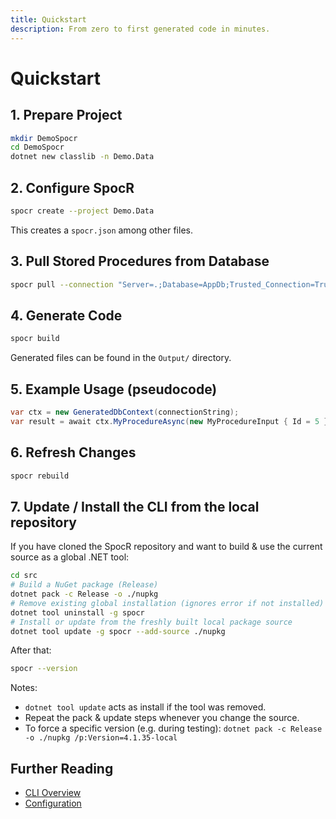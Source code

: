 ```yaml
---
title: Quickstart
description: From zero to first generated code in minutes.
---
```


# Quickstart

## 1. Prepare Project

```bash
mkdir DemoSpocr
cd DemoSpocr
dotnet new classlib -n Demo.Data
```

## 2. Configure SpocR

```bash
spocr create --project Demo.Data
```

This creates a `spocr.json` among other files.

## 3. Pull Stored Procedures from Database

```bash
spocr pull --connection "Server=.;Database=AppDb;Trusted_Connection=True;"
```

## 4. Generate Code

```bash
spocr build
```

Generated files can be found in the `Output/` directory.

## 5. Example Usage (pseudocode)

```csharp
var ctx = new GeneratedDbContext(connectionString);
var result = await ctx.MyProcedureAsync(new MyProcedureInput { Id = 5 });
```

## 6. Refresh Changes

```bash
spocr rebuild
```

## 7. Update / Install the CLI from the local repository

If you have cloned the SpocR repository and want to build & use the current source as a global .NET tool:

```bash
cd src
# Build a NuGet package (Release)
dotnet pack -c Release -o ./nupkg
# Remove existing global installation (ignores error if not installed)
dotnet tool uninstall -g spocr
# Install or update from the freshly built local package source
dotnet tool update -g spocr --add-source ./nupkg
```

After that:

```bash
spocr --version
```

Notes:

- `dotnet tool update` acts as install if the tool was removed.
- Repeat the pack & update steps whenever you change the source.
- To force a specific version (e.g. during testing): `dotnet pack -c Release -o ./nupkg /p:Version=4.1.35-local`

## Further Reading

- [CLI Overview](/cli/)
- [Configuration](/reference/configuration-schema)
